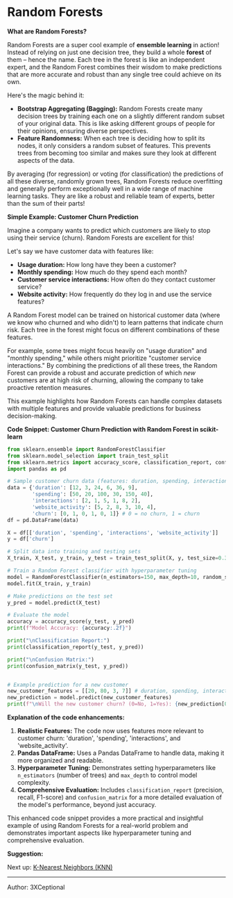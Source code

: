 # Random Forests

**What are Random Forests?**

Random Forests are a super cool example of **ensemble learning** in action!  Instead of relying on just one decision tree, they build a whole **forest** of them – hence the name.  Each tree in the forest is like an independent expert, and the Random Forest combines their wisdom to make predictions that are more accurate and robust than any single tree could achieve on its own.

Here's the magic behind it:

*   **Bootstrap Aggregating (Bagging):** Random Forests create many decision trees by training each one on a slightly different random subset of your original data. This is like asking different groups of people for their opinions, ensuring diverse perspectives.
*   **Feature Randomness:** When each tree is deciding how to split its nodes, it only considers a random subset of features. This prevents trees from becoming too similar and makes sure they look at different aspects of the data.

By averaging (for regression) or voting (for classification) the predictions of all these diverse, randomly grown trees, Random Forests reduce overfitting and generally perform exceptionally well in a wide range of machine learning tasks. They are like a robust and reliable team of experts, better than the sum of their parts!

**Simple Example: Customer Churn Prediction**

Imagine a company wants to predict which customers are likely to stop using their service (churn). Random Forests are excellent for this!

Let's say we have customer data with features like:

*   **Usage duration:** How long have they been a customer?
*   **Monthly spending:** How much do they spend each month?
*   **Customer service interactions:** How often do they contact customer service?
*   **Website activity:** How frequently do they log in and use the service features?

A Random Forest model can be trained on historical customer data (where we know who churned and who didn't) to learn patterns that indicate churn risk. Each tree in the forest might focus on different combinations of these features.

For example, some trees might focus heavily on "usage duration" and "monthly spending," while others might prioritize "customer service interactions." By combining the predictions of all these trees, the Random Forest can provide a robust and accurate prediction of which *new* customers are at high risk of churning, allowing the company to take proactive retention measures.

This example highlights how Random Forests can handle complex datasets with multiple features and provide valuable predictions for business decision-making.

**Code Snippet: Customer Churn Prediction with Random Forest in scikit-learn**

```python
from sklearn.ensemble import RandomForestClassifier
from sklearn.model_selection import train_test_split
from sklearn.metrics import accuracy_score, classification_report, confusion_matrix
import pandas as pd

# Sample customer churn data (features: duration, spending, interactions, website_activity)
data = {'duration': [12, 3, 24, 6, 36, 9],
        'spending': [50, 20, 100, 30, 150, 40],
        'interactions': [2, 1, 5, 1, 8, 2],
        'website_activity': [5, 2, 8, 3, 10, 4],
        'churn': [0, 1, 0, 1, 0, 1]} # 0 = no churn, 1 = churn
df = pd.DataFrame(data)

X = df[['duration', 'spending', 'interactions', 'website_activity']]
y = df['churn']

# Split data into training and testing sets
X_train, X_test, y_train, y_test = train_test_split(X, y, test_size=0.3, random_state=42)

# Train a Random Forest classifier with hyperparameter tuning
model = RandomForestClassifier(n_estimators=150, max_depth=10, random_state=42) # Tuned parameters
model.fit(X_train, y_train)

# Make predictions on the test set
y_pred = model.predict(X_test)

# Evaluate the model
accuracy = accuracy_score(y_test, y_pred)
print(f"Model Accuracy: {accuracy:.2f}")

print("\nClassification Report:")
print(classification_report(y_test, y_pred))

print("\nConfusion Matrix:")
print(confusion_matrix(y_test, y_pred))


# Example prediction for a new customer
new_customer_features = [[20, 80, 3, 7]] # duration, spending, interactions, website_activity
new_prediction = model.predict(new_customer_features)
print(f"\nWill the new customer churn? (0=No, 1=Yes): {new_prediction[0]}")
```

**Explanation of the code enhancements:**

1.  **Realistic Features:**  The code now uses features more relevant to customer churn: 'duration', 'spending', 'interactions', and 'website_activity'.
2.  **Pandas DataFrame:**  Uses a Pandas DataFrame to handle data, making it more organized and readable.
3.  **Hyperparameter Tuning:**  Demonstrates setting hyperparameters like `n_estimators` (number of trees) and `max_depth` to control model complexity.
4.  **Comprehensive Evaluation:**  Includes `classification_report` (precision, recall, F1-score) and `confusion_matrix` for a more detailed evaluation of the model's performance, beyond just accuracy.

This enhanced code snippet provides a more practical and insightful example of using Random Forests for a real-world problem and demonstrates important aspects like hyperparameter tuning and comprehensive evaluation.

**Suggestion:**

Next up: [K-Nearest Neighbors (KNN)](k_nearest_neighbors.md)

---

Author: 3XCeptional